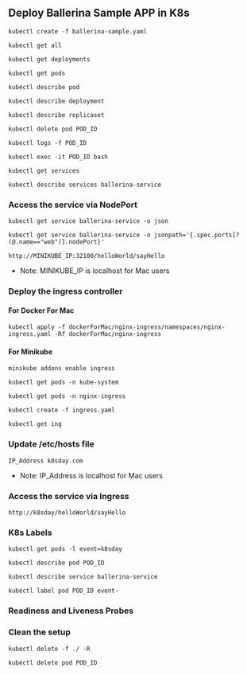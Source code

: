 ## Deploy Ballerina Sample APP in K8s

```
kubectl create -f ballerina-sample.yaml

kubectl get all

kubectl get deployments

kubectl get pods

kubectl describe pod

kubectl describe deployment

kubectl describe replicaset

kubectl delete pod POD_ID

kubectl logs -f POD_ID

kubectl exec -it POD_ID bash

kubectl get services

kubectl describe services ballerina-service

```

### Access the service via NodePort


```
kubectl get service ballerina-service -o json

kubectl get service ballerina-service -o jsonpath='{.spec.ports[?(@.name=="web")].nodePort}'

http://MINIKUBE_IP:32100/helloWorld/sayHello
```

* Note: MINIKUBE_IP is localhost for Mac users

### Deploy the ingress controller

#### For Docker For Mac

```
kubectl apply -f dockerForMac/nginx-ingress/namespaces/nginx-ingress.yaml -Rf dockerForMac/nginx-ingress
```

#### For Minikube
```
minikube addons enable ingress
```

```
kubectl get pods -n kube-system

kubectl get pods -n nginx-ingress

kubectl create -f ingress.yaml

kubectl get ing

```

### Update /etc/hosts file

```
IP_Address k8sday.com
```

* Note: IP_Address is localhost for Mac users

### Access the service via Ingress

```
http://k8sday/helloWorld/sayHello
```

### K8s Labels

```
kubectl get pods -l event=k8sday

kubectl describe pod POD_ID

kubectl describe service ballerina-service

kubectl label pod POD_ID event-

```

### Readiness and Liveness Probes


### Clean the setup

```
kubectl delete -f ./ -R

kubectl delete pod POD_ID
```

